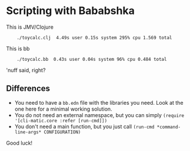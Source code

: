 # Scripting with Bababshka

This is JMV/Clojure

		./toycalc.clj  4.49s user 0.15s system 295% cpu 1.569 total

This is bb

		./toycalc.bb  0.43s user 0.04s system 96% cpu 0.484 total

'nuff said, right?

## Differences 

- You need to have a `bb.edn` file with the libraries you need. Look at the one here for a minimal working solution.
- You do not need an external namespace, but you can simply `(require '[cli-matic.core :refer [run-cmd]])` 
- You don't need a main function, but you just call `(run-cmd *command-line-args* CONFIGURATION)`

Good luck!
